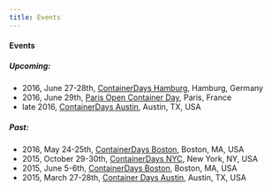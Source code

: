 ```yaml
---
title: Events
---
```


#### Events

##### Upcoming:

* 2016, June 27-28th, [ContainerDays Hamburg](/events/2016-hamburg/), Hamburg, Germany
* 2016, June 29th, [Paris Open Container Day](/events/2016-paris/), Paris, France
* late 2016, [ContainerDays Austin](/events/2016-austin/), Austin, TX, USA

##### Past:

* 2016, May 24-25th, [ContainerDays Boston](/events/2016-boston/), Boston, MA, USA
* 2015, October 29-30th, [ContainerDays NYC](/events/2015-nyc/), New York, NY, USA
* 2015, June 5-6th, [ContainerDays Boston](/events/2015-boston/), Boston, MA, USA
* 2015, March 27-28th, [Container Days Austin](/events/2015-austin/), Austin, TX, USA